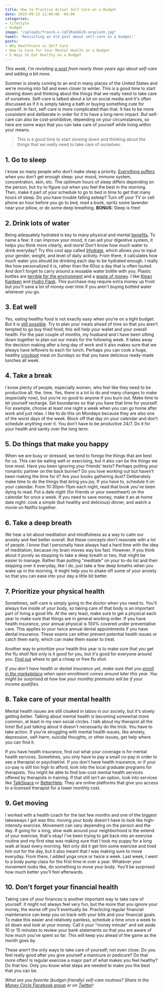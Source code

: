 ```yaml
---
title: How to Practice Actual Self Care on a Budget
date: 2019-09-23 11:00:00 -04:00
categories:
- lifestyle
- budget
image: "/uploads/franck-v-lqT2RukGGJ0-unsplash.jpg"
tweet: 'Revisiting an old post about self-care on a budget:'
posts:
- Why Healthcare is Self Care
- How to Care for Your Mental Health on a Budget
- 5 Ways to Eat Healthy on a Budget
---
```


*This week, I'm revisiting [a post](https://www.maggiegermano.com/blog/self-care-on-a-budget) from nearly three years ago about self-care and adding a bit more.*

Summer is slowly coming to an end in many places of the United States and we're moving into fall and even closer to winter. This is a good time to start slowing down and thinking about the things that we really need to take care of ourselves. Self-care is talked about a lot on social media and it's often discussed as if it is simply taking a bath or buying something cute for yourself. In fact, self-care is more complicated than that. It has to be more consistent and deliberate in order for it to have a long-term impact. But self-care can also be cost-prohibitive, depending on your circumstances, so here are some ways that you can take care of yourself while living within your means.

> This is a good time to start slowing down and thinking about the things that we really need to take care of ourselves.

## 1. Go to sleep

I know so many people who don’t make sleep a priority. [Everything suffers](https://healthfinder.gov/healthtopics/category/everyday-healthy-living/mental-health-and-relationship/get-enough-sleep) when you don’t get enough sleep: your mood, immune system, concentration, skin, etc. The optimum hours of sleep differs depending on the person, but try to figure out when you feel the best in the morning. Then, make it part of your schedule to go to bed in time to get that many hours of sleep. Do you have trouble falling asleep? Turn off your TV or cell phone an hour before you go to bed, read a book, spritz some lavender near your pillow, or do some deep breathing. **BONUS:** Sleep is free!

## **2. Drink lots of water**

Being adequately hydrated is key to many physical and mental [benefits](http://greatist.com/health/health-benefits-water). To name a few: it can improve your mood, it can aid your digestive system, it helps you think more clearly, and more! Don’t know how much water to drink everyday? Try this cool app called [iHydrate](http://www.ihydrateapp.com/), which allows you to input your gender, weight, and level of daily activity. From there, it calculates how much water you should be drinking each day to be hydrated enough. I really like how personalized it is, rather than the 60oz a day that is often touted. And don’t forget to carry around a reusable water bottle with you. Plastic bottles are [terrible for the environment](http://www.refinery29.com/plastic-water-bottle-bad-environmental-effects) and a [waste of money](https://www.consumerreports.org/cro/news/2011/07/bottled-water-346-per-year-tap-water-48-cents-any-questions/index.htm). I like [Klean Kanteen](https://www.kleankanteen.com/) and [Hydro Flask](https://www.hydroflask.com/). This purchase may require extra money up front but you'll save a lot of money over time if you aren't buying bottled water wherever you go.

## **3. Eat well**

Yes, eating healthy food is not exactly easy when you’re on a tight budget. But it is [still possible](https://authoritynutrition.com/19-ways-to-eat-healthy-on-a-budget/). Try to plan your meals ahead of time so that you aren’t tempted to go buy fried food; this will help your wallet and your overall health. For the past couple of months, my husband and I have been sitting down together to plan out our meals for the following week. It takes away the decision making after a long day of work and it also makes sure that we always have leftovers to each for lunch. Perhaps you can cook a huge, healthy [crockpot](http://greatist.com/health/healthy-crock-pot-recipes) meal on Sundays so that you have delicious ready-made lunches all week.

## **4. Take a break**

I know plenty of people, especially women, who feel like they need to be productive all. the. time. Yes, there is a lot to do and many changes to make (especially now), but you’re no good to anyone if you burn out. Make time to let yourself recharge. Set boundaries so that you have that time for yourself. For example, choose at least one night a week when you can go home after work and just relax. I like to do this on Mondays because they are also one of the worst days of the week. Block off that day on your calendar and don’t schedule anything over it. You don’t have to be productive 24/7. Do it for your health and sanity over the long term.

## **5. Do things that make you happy**

When we are busy or stressed, we tend to forego the things that are best for us. This can be eating well or exercising, but it also can be the things we love most. Have you been ignoring your friends’ texts? Perhaps putting your romantic partner on the back burner? Do you love working out but haven’t been making the time for it? Are your books gathering dust? Deliberately make time to do the things that bring you joy. If you have to, schedule it on your calendar. From 10:30pm-11pm each night, read that book you’ve been dying to read. Put a date night (for friends or your sweetheart) on the calendar for once a week. If you need to save money, make it an at-home date night: cook a simple (but healthy and delicious) dinner, and watch a movie on Netflix together.

## 6. Take a deep breath

We hear a lot about meditation and mindfulness as a way to calm our anxiety and feel better overall. But these concepts don't resonate with a lot of people. I know that I personally have always had a hard time with the idea of meditation, because my brain moves way too fast. However, if you think about it purely as stopping to take a deep breath or two, that might be easier to manage. Rather than putting "meditate" on your to-do list and then skipping over it everyday, like I do, just take a few deep breaths when you wake up in the morning. It might help you to shake off some of your anxiety so that you can ease into your day a little bit better.

## 7. Prioritize your physical health

Sometimes, self-care is simply going to the doctor when you need to. You'll always live inside of your body, so taking care of that body is an important part of living a good life. At the very least, make sure to get a physical each year to make sure that things are in general working order. If you have health insurance, your annual physical is 100% covered under preventative care. This applies to your twice annual dental appointments if you have dental insurance. These exams can either prevent potential health issues or catch them early, which can make them easier to treat. 

Another way to prioritize your health this year is to make sure that you get the flu shot! Not only is it good for you, but it's good for everyone around you. [Find out](https://20somethingfinance.com/where-to-get-cheap-or-free-flu-shots/?utm_source=feedburner&utm_medium=email&utm_campaign=Feed%3A\+20somethingfinancecom\+%2820SomethingFinance.com%29) where to get a cheap or free flu shot.

*If you don't have health or dental insurance yet, make sure that you [enroll in the marketplace](https://www.healthcare.gov/) when open enrollment comes around later this year. You might be surprised at how low your monthly premiums will be if your income qualifies.*

## 8. Take care of your mental health

Mental health issues are still cloaked in taboo in our society, but it's slowly getting better. Talking about mental health is becoming somewhat more common, at least in my own social circles. I talk about my therapist all the time! But just talking about it doesn't necessarily do the trick. You have to take action. If you're struggling with mental health issues, like anxiety, depression, self-harm, suicidal thoughts, or other issues, get help where you can find it. 

If you have health insurance, find out what your coverage is for mental health services. Sometimes, you only have to pay a small co-pay in order to see a therapist or psychiatrist. If you don't have health insurance, or if your co-pay is still too high to afford, look into the local graduate programs for therapists. You might be able to find low-cost mental health services offered by therapists in training. If that still isn't an option, look into services like [TalkSpace](https://www.talkspace.com/) or [BetterHelp](https://www.betterhelp.com/). They are online platforms that give you access to a licensed therapist for a lower monthly cost. 

## 9. Get moving

I worked with a health coach for the last few months and one of the biggest takeaways I got was this: moving your body doesn't have to look like high-intensity exercise. Movement can vary depending on the person and the day. If going for a long, slow walk around your neighborhood is the extend of your exercise, that's okay! I've been trying to get back into an exercise routine and my first step was making sure that I took my puppy for a long walk at least every morning. Not only did it get him some exercise and tired him out for the day, but it also meant that I was making sure to move everyday. From there, I added yoga once or twice a week. Last week, I went to a body pump class for the first time in over a year. Whatever your movement looks like, do something to move your body. You'll be surprised how much better you'll feel afterwards.

## 10. Don't forget your financial health

Taking care of your finances is another important way to take care of yourself. It might not always feel very fun, but the more that you ignore your money, the worse off you'll eventually be. Practicing regular financial maintenance can keep you on track with your bills and your financial goals. To make this easier and relatively painless, schedule a time once a week to sit down and look at your money. Call it your "money minute" and set aside 10 or 15 minutes to review your bank statements so that you are aware of how much you've spent so far. This will keep you ahead of the game as the month goes by.

These aren’t the only ways to take care of yourself; not even close. Do you feel really good after you give yourself a manicure or pedicure? Do that more often! Is regular exercise a major part of what makes you feel healthy? Do that too. Only you know what steps are needed to make you the best that you can be.

*What are you favorite (budget-friendly) self-care routines? Share in the [Money Circle Facebook group](https://www.facebook.com/groups/moneycirclegroup) or on [Twitter](https://www.twitter.com/maggiegermano)!*